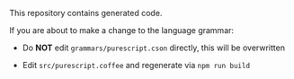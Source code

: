 This repository contains generated code.

If you are about to make a change to the language grammar:

* Do **NOT** edit `grammars/purescript.cson` directly, this will be overwritten

* Edit `src/purescript.coffee` and regenerate via `npm run build`
